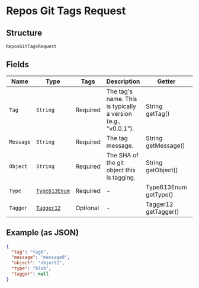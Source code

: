
# Repos Git Tags Request

## Structure

`ReposGitTagsRequest`

## Fields

| Name | Type | Tags | Description | Getter | Setter |
|  --- | --- | --- | --- | --- | --- |
| `Tag` | `String` | Required | The tag's name. This is typically a version (e.g., "v0.0.1"). | String getTag() | setTag(String tag) |
| `Message` | `String` | Required | The tag message. | String getMessage() | setMessage(String message) |
| `Object` | `String` | Required | The SHA of the git object this is tagging. | String getObject() | setObject(String object) |
| `Type` | [`Type613Enum`](../../doc/models/type-613-enum.md) | Required | - | Type613Enum getType() | setType(Type613Enum type) |
| `Tagger` | [`Tagger12`](../../doc/models/tagger-12.md) | Optional | - | Tagger12 getTagger() | setTagger(Tagger12 tagger) |

## Example (as JSON)

```json
{
  "tag": "tag6",
  "message": "message0",
  "object": "object2",
  "type": "blob",
  "tagger": null
}
```

